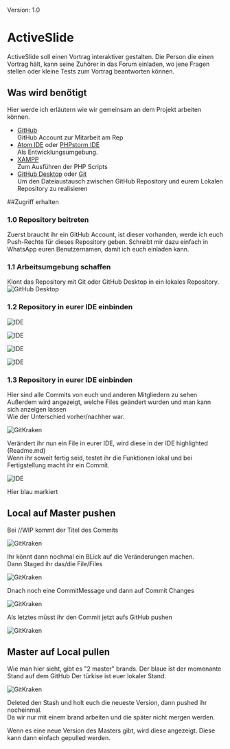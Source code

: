 Version: 1.0

# ActiveSlide

ActiveSlide soll einen Vortrag interaktiver gestalten.
Die Person die einen Vortrag hält, kann seine Zuhörer in das Forum einladen,
wo jene Fragen stellen oder kleine Tests zum Vortrag beantworten können.

## Was wird benötigt

Hier werde ich erläutern wie wir gemeinsam an dem Projekt arbeiten können.<br>
* [GitHub](https://github.com/join?source=header-home) <br>
GitHub Account zur Mitarbeit am Rep
* [Atom IDE](https://atom.io/download/windows_x64) oder [PHPstorm IDE](https://www.jetbrains.com/shop/eform/students)<br>
Als Entwicklungsumgebung.
* [XAMPP](https://www.apachefriends.org/download.html) <br>
Zum Ausführen der PHP Scripts
* [GitHub Desktop](https://central.github.com/deployments/desktop/desktop/latest/win32) oder [Git](https://github.com/git-for-windows/git/releases/download/v2.15.1.windows.2/Git-2.15.1.2-64-bit.exe)<br>
Um den Dateiaustausch zwischen GitHub Repository und eurem Lokalen Repository zu realisieren

##Zugriff erhalten

### 1.0 Repository beitreten

Zuerst braucht ihr ein GitHub Account, ist dieser vorhanden, werde ich euch Push-Rechte für dieses Repository geben.
Schreibt mir dazu einfach in WhatsApp euren Benutzernamen, damit ich euch einladen kann.

### 1.1 Arbeitsumgebung schaffen

Klont das Repository mit Git oder GitHub Desktop in ein lokales Repository.
![GitHub Desktop](https://puu.sh/yxh8s/06b142e6ac.png "GitHub Desktop")

### 1.2 Repository in eurer IDE einbinden

![IDE](https://puu.sh/yxhrA/da7ef0fe0f.png "Einbinden")

![IDE](https://puu.sh/yxhA4/8484198509.png "Auswahl treffen")

![IDE](https://puu.sh/yxhAj/95ac6e0ef5.png "Geklontes Rep auswählen")

![IDE](https://puu.sh/yxhAM/92a9b2a016.png "Server auswählen")

### 1.3 Repository in eurer IDE einbinden

Hier sind alle Commits von euch und anderen Mitgliedern zu sehen<br>
Außerdem wird angezeigt, welche Files geändert wurden und man kann sich anzeigen lassen <br>
Wie der Unterschied vorher/nachher war.

![GitKraken](https://puu.sh/yxjgd/8b016059ca.png "Überblick")

Verändert ihr nun ein File in eurer IDE, wird diese in der IDE highlighted (Readme.md)<br>
Wenn ihr soweit fertig seid, testet ihr die Funktionen lokal und bei Fertigstellung macht ihr ein Commit.

![IDE](https://puu.sh/yxjpO/a56c7b1d09.png "Changes")

Hier blau markiert 

## Local auf Master pushen

Bei //WIP kommt der Titel des Commits

![GitKraken](https://puu.sh/yxjvf/2697d37e35.png "Was wurde geändert")

Ihr könnt dann nochmal ein BLick auf die Veränderungen machen.<br>
Dann Staged ihr das/die File/Files

![GitKraken](https://puu.sh/yxjyF/6aab831c99.png "Staging")

Dnach noch eine CommitMessage und dann auf Commit Changes

![GitKraken](https://puu.sh/yxjBS/7e0b3eb015.png "Staging")

Als letztes müsst ihr den Commit jetzt aufs GitHub pushen

![GitKraken](https://puu.sh/yxjEG/6b8bbb324a.png "Staging")

## Master auf Local pullen

Wie man hier sieht, gibt es "2 master" brands.
Der blaue ist der momenante Stand auf dem GitHub
Der türkise ist euer lokaler Stand.


![GitKraken](https://puu.sh/yxkx9/17e51959f4.png "Staging")

Deleted den Stash und holt euch die neueste Version, dann pushed ihr nocheinmal.<br>
Da wir nur mit einem brand arbeiten und die später nicht mergen werden.

Wenn es eine neue Version des Masters gibt, wird diese angezeigt.
Diese kann dann einfach gepulled werden.